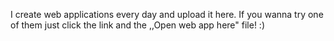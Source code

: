 I create web applications every day and upload it here. If you wanna try one of them just click the link and the ,,Open web app here" file! :)
